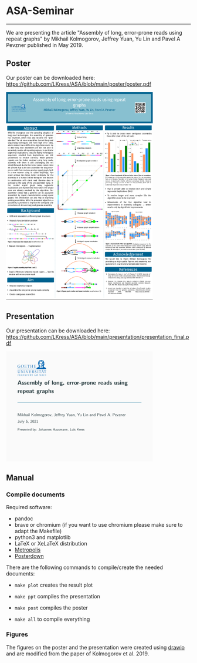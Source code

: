 # ASA-Seminar

---

We are presenting the article "Assembly of long, error-prone reads using repeat graphs" by Mikhail Kolmogorov, Jeffrey Yuan, Yu Lin and Pavel A Pevzner published in May 2019.


## Poster

Our poster can be downloaded here: https://github.com/LKress/ASA/blob/main/poster/poster.pdf

<img src="poster/screenshot_poster.png" width="400">

## Presentation

Our presentation can be downloaded here: https://github.com/LKress/ASA/blob/main/presentation/presentation_final.pdf

<img src="presentation/screenshot_presentation.png" width="400">

## Manual

### Compile documents

Required software: 

* pandoc 
* brave or chromium (if you want to use chromium please make sure to adapt the Makefile)
* python3 and matplotlib 
* LaTeX or XeLaTeX distribution
* [Metropolis](https://github.com/matze/mtheme)
* [Posterdown](https://github.com/brentthorne/posterdown)

There are the following commands to compile/create the needed documents:

* `make plot` creates the result plot

* `make ppt` compiles the presentation

* `make post` compiles the poster

* `make all` to compile everything

### Figures

The figures on the poster and the presentation were created using [drawio](https://app.diagrams.net/) and are modified from the paper of Kolmogorov et al. 2019.

